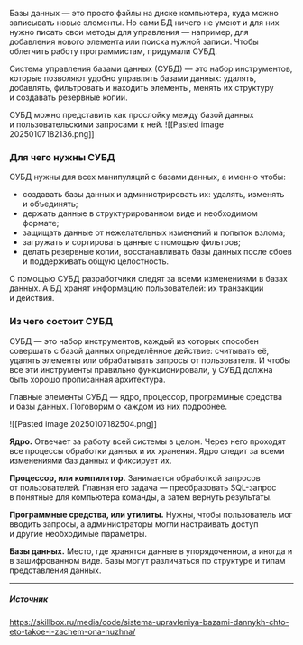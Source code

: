 Базы данных — это просто файлы на диске компьютера, куда можно записывать новые элементы. Но сами БД ничего не умеют и для них нужно писать свои методы для управления — например, для добавления нового элемента или поиска нужной записи. Чтобы облегчить работу программистам, придумали СУБД.

Система управления базами данных (СУБД) — это набор инструментов, которые позволяют удобно управлять базами данных: удалять, добавлять, фильтровать и находить элементы, менять их структуру и создавать резервные копии.

СУБД можно представить как прослойку между базой данных и пользовательскими запросами к ней.
![[Pasted image 20250107182136.png]]

### Для чего нужны СУБД

СУБД нужны для всех манипуляций с базами данных, а именно чтобы:

- создавать базы данных и администрировать их: удалять, изменять и объединять;
- держать данные в структурированном виде и необходимом формате;
- защищать данные от нежелательных изменений и попыток взлома;
- загружать и сортировать данные с помощью фильтров;
- делать резервные копии, восстанавливать базы данных после сбоев и поддерживать общую целостность.

С помощью СУБД разработчики следят за всеми изменениями в базах данных. А БД хранят информацию пользователей: их транзакции и действия.

### Из чего состоит СУБД

СУБД — это набор инструментов, каждый из которых способен совершать с базой данных определённое действие: считывать её, удалять элементы или обрабатывать запросы от пользователя. И чтобы все эти инструменты правильно функционировали, у СУБД должна быть хорошо прописанная архитектура.

Главные элементы СУБД — ядро, процессор, программные средства и базы данных. Поговорим о каждом из них подробнее.

![[Pasted image 20250107182504.png]]

**Ядро.** Отвечает за работу всей системы в целом. Через него проходят все процессы обработки данных и их хранения. Ядро следит за всеми изменениями баз данных и фиксирует их.

**Процессор, или компилятор.** Занимается обработкой запросов от пользователей. Главная его задача — преобразовать SQL-запрос в понятные для компьютера команды, а затем вернуть результаты.

**Программные средства, или утилиты.** Нужны, чтобы пользователь мог вводить запросы, а администраторы могли настраивать доступ и другие необходимые параметры.

**Базы данных.** Место, где хранятся данные в упорядоченном, а иногда и в зашифрованном виде. Базы могут различаться по структуре и типам представления данных.

---
##### Источник 
https://skillbox.ru/media/code/sistema-upravleniya-bazami-dannykh-chto-eto-takoe-i-zachem-ona-nuzhna/
